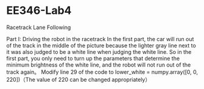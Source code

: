 # EE346-Lab4
Racetrack Lane Following

Part I: Driving the robot in the racetrack
In the first part, the car will run out of the track in the middle of the picture because the lighter gray line next to it was also judged to be a white line when judging the white line. So in the first part, you only need to turn up the parameters that determine the minimum brightness of the white line, and the robot will not run out of the track again。
Modify line 29 of the code to lower_white = numpy.array([0, 0, 220])（The value of 220 can be changed appropriately）
